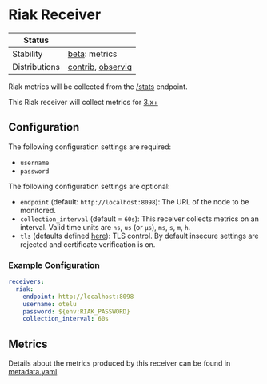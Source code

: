 # Riak Receiver

<!-- status autogenerated section -->
| Status        |           |
| ------------- |-----------|
| Stability     | [beta]: metrics   |
| Distributions | [contrib], [observiq] |

[beta]: https://github.com/open-telemetry/opentelemetry-collector#beta
[contrib]: https://github.com/open-telemetry/opentelemetry-collector-releases/tree/main/distributions/otelcol-contrib
[observiq]: https://github.com/observIQ/observiq-otel-collector
<!-- end autogenerated section -->


<!-- markdown-link-check-disable --><!-- Failing due to "unable to verify the first certificate" -->
Riak metrics will be collected from the [/stats](https://docs.riak.com/riak/kv/2.2.3/developing/api/http/status) endpoint.

This Riak receiver will collect metrics for [3.x+](https://github.com/basho/riak/releases)

## Configuration

The following configuration settings are required:

- `username`
- `password`

The following configuration settings are optional:

- `endpoint` (default: `http://localhost:8098`): The URL of the node to be monitored.
- `collection_interval` (default = `60s`): This receiver collects metrics on an interval. Valid time units are `ns`, `us` (or `µs`), `ms`, `s`, `m`, `h`.
- `tls` (defaults defined [here](https://github.com/open-telemetry/opentelemetry-collector/blob/main/config/configtls/README.md)): TLS control. By default insecure settings are rejected and certificate verification is on.

### Example Configuration

```yaml
receivers:
  riak:
    endpoint: http://localhost:8098
    username: otelu
    password: ${env:RIAK_PASSWORD}
    collection_interval: 60s
```

## Metrics

Details about the metrics produced by this receiver can be found in [metadata.yaml](./metadata.yaml)


